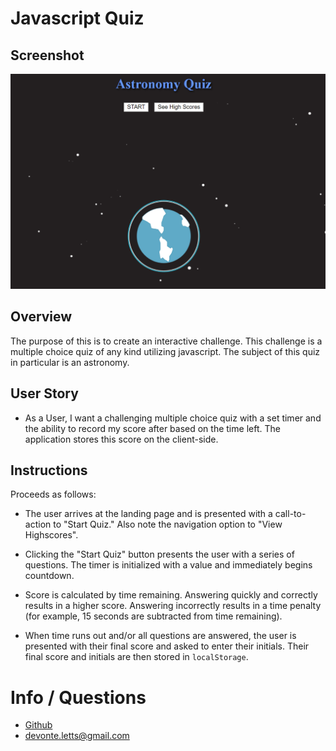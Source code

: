 # Javascript Quiz

## Screenshot

![Screenshot](images/quiz-screenshot.png)

## Overview

The purpose of this is to create an interactive challenge. This challenge is a multiple choice quiz of any kind utilizing javascript.
The subject of this quiz in particular is an astronomy.

## User Story

- As a User, I want a challenging multiple choice quiz with a set timer and the ability to record my score after based on the time left. The application stores this score on the client-side.

## Instructions

Proceeds as follows:

- The user arrives at the landing page and is presented with a call-to-action to "Start Quiz." Also note the navigation option to "View Highscores".

- Clicking the "Start Quiz" button presents the user with a series of questions. The timer is initialized with a value and immediately begins countdown.

- Score is calculated by time remaining. Answering quickly and correctly results in a higher score. Answering incorrectly results in a time penalty (for example, 15 seconds are subtracted from time remaining).

- When time runs out and/or all questions are answered, the user is presented with their final score and asked to enter their initials. Their final score and initials are then stored in `localStorage`.

# Info / Questions

- [Github](https:/github.com/Duhhvonte)
- devonte.letts@gmail.com